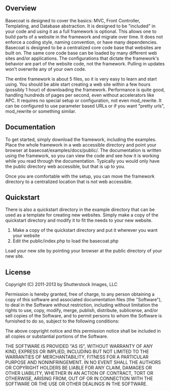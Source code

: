 <h2>Overview</h2>
Basecoat is designed to cover the basics: MVC, Front Controller, Templating, and Database abstraction. It is designed to be "included" in your code and using it as a full framework is optional. This allows one to build parts of a website in the framework and migrate over time. It does not enforce a coding style, naming convention, or have many dependencies. Basecoat is designed to be a centralized core code base that websites are built on. The same core code base can be loaded by many different web sites and/or applications. The configurations that dictate the framework's behavior are part of the website code, not the framework. Pulling in updates won't overwrite any of your own code. 

The entire framework is about 5 files, so it is very easy to learn and start using. You should be able start creating a web site within a few hours (possibly 1 hour) of downloading the framework. Performance is quite good, handling hundreds of pages per second, even without accelerators like APC. It requires no special setup or configuration, not even mod_rewrite. It can be configured to use parameter based URLs or if you want "pretty urls", mod_rewrite or something similar.

<h2>Documentation</h2>
To get started, simply download the framework, including the examples. Place the whole framework in a web accessible directory and point your browser at basecoat/examples/docs/public/. The documentation is written using the framework, so you can view the code and see how it is working while you read through the documentation. Typically you would only have the public directory web accessible, but that is up to you.

Once you are comfortable with the setup, you can move the framework directory to a centralized location that is not web accessible.

<h2>Quickstart</h2>
There is also a quickstart directory in the example directory that can be used as a template for creating new websites. Simply make a copy of the quickstart directory and modify it to fit the needs to your new website.
<ol>
<li>Make a copy of the quickstart directory and put it wherever you want your website</li>
<li>Edit the public/index.php to load the basecoat.php</li>
</ol>
Load your new site by pointing your browser at the public directory of your new site.

<h2>License</h2>
Copyright (C) 2011-2013 by Shutterstock Images, LLC

Permission is hereby granted, free of charge, to any person obtaining a copy of this software and associated documentation files (the "Software"), to deal in the Software without restriction, including without limitation the rights to use, copy, modify, merge, publish, distribute, sublicense, and/or sell copies of the Software, and to permit persons to whom the Software is furnished to do so, subject to the following conditions:

The above copyright notice and this permission notice shall be included in all copies or substantial portions of the Software.

THE SOFTWARE IS PROVIDED "AS IS", WITHOUT WARRANTY OF ANY KIND, EXPRESS OR IMPLIED, INCLUDING BUT NOT LIMITED TO THE WARRANTIES OF MERCHANTABILITY, FITNESS FOR A PARTICULAR PURPOSE AND NONINFRINGEMENT. IN NO EVENT SHALL THE AUTHORS OR COPYRIGHT HOLDERS BE LIABLE FOR ANY CLAIM, DAMAGES OR OTHER LIABILITY, WHETHER IN AN ACTION OF CONTRACT, TORT OR OTHERWISE, ARISING FROM, OUT OF OR IN CONNECTION WITH THE SOFTWARE OR THE USE OR OTHER DEALINGS IN THE SOFTWARE.
